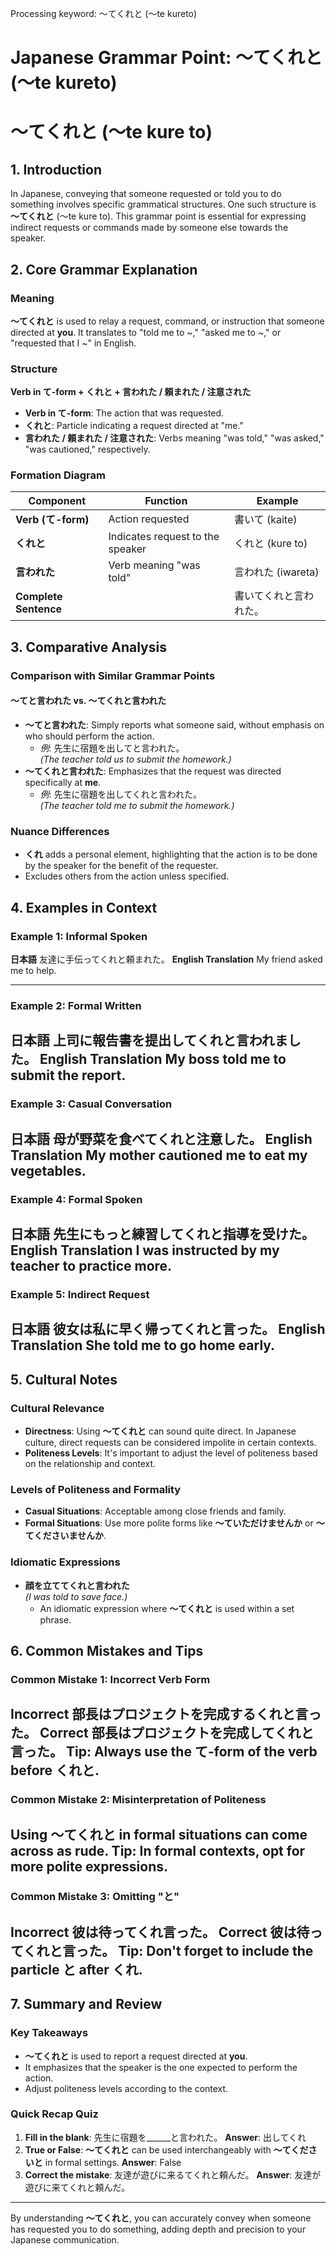 Processing keyword: ～てくれと (〜te kureto)
# Japanese Grammar Point: ～てくれと (〜te kureto)
# ～てくれと (〜te kure to)
## 1. Introduction
In Japanese, conveying that someone requested or told you to do something involves specific grammatical structures. One such structure is **～てくれと** (〜te kure to). This grammar point is essential for expressing indirect requests or commands made by someone else towards the speaker.
## 2. Core Grammar Explanation
### Meaning
**～てくれと** is used to relay a request, command, or instruction that someone directed at **you**. It translates to "told me to ~," "asked me to ~," or "requested that I ~" in English.
### Structure
**Verb in て-form + くれと + 言われた / 頼まれた / 注意された**
- **Verb in て-form**: The action that was requested.
- **くれと**: Particle indicating a request directed at "me."
- **言われた / 頼まれた / 注意された**: Verbs meaning "was told," "was asked," "was cautioned," respectively.
### Formation Diagram
| Component             | Function                              | Example               |
|-----------------------|---------------------------------------|-----------------------|
| **Verb (て-form)**    | Action requested                      | 書いて (kaite)        |
| **くれと**            | Indicates request to the speaker      | くれと (kure to)      |
| **言われた**          | Verb meaning "was told"               | 言われた (iwareta)    |
| **Complete Sentence** |                                       | 書いてくれと言われた。 |
## 3. Comparative Analysis
### Comparison with Similar Grammar Points
#### ～てと言われた vs. ～てくれと言われた
- **～てと言われた**: Simply reports what someone said, without emphasis on who should perform the action.
  - *例*: 先生に宿題を出してと言われた。  
    *(The teacher told us to submit the homework.)*
- **～てくれと言われた**: Emphasizes that the request was directed specifically at **me**.
  - *例*: 先生に宿題を出してくれと言われた。  
    *(The teacher told me to submit the homework.)*
### Nuance Differences
- **くれ** adds a personal element, highlighting that the action is to be done by the speaker for the benefit of the requester.
- Excludes others from the action unless specified.
## 4. Examples in Context
### Example 1: Informal Spoken
**日本語**
友達に手伝ってくれと頼まれた。
**English Translation**
My friend asked me to help.

---
### Example 2: Formal Written
**日本語**
上司に報告書を提出してくれと言われました。
**English Translation**
My boss told me to submit the report.
---
### Example 3: Casual Conversation
**日本語**
母が野菜を食べてくれと注意した。
**English Translation**
My mother cautioned me to eat my vegetables.
---
### Example 4: Formal Spoken
**日本語**
先生にもっと練習してくれと指導を受けた。
**English Translation**
I was instructed by my teacher to practice more.
---
### Example 5: Indirect Request
**日本語**
彼女は私に早く帰ってくれと言った。
**English Translation**
She told me to go home early.
---
## 5. Cultural Notes
### Cultural Relevance
- **Directness**: Using **～てくれと** can sound quite direct. In Japanese culture, direct requests can be considered impolite in certain contexts.
- **Politeness Levels**: It's important to adjust the level of politeness based on the relationship and context.
### Levels of Politeness and Formality
- **Casual Situations**: Acceptable among close friends and family.
- **Formal Situations**: Use more polite forms like **～ていただけませんか** or **～てくださいませんか**.
### Idiomatic Expressions
- **顔を立ててくれと言われた**  
  *(I was told to save face.)*
  - An idiomatic expression where **～てくれと** is used within a set phrase.
## 6. Common Mistakes and Tips
### Common Mistake 1: Incorrect Verb Form
**Incorrect**
部長はプロジェクトを完成するくれと言った。
**Correct**
部長はプロジェクトを完成してくれと言った。
**Tip**: Always use the **て-form** of the verb before **くれと**.
---
### Common Mistake 2: Misinterpretation of Politeness
Using **～てくれと** in formal situations can come across as rude.
**Tip**: In formal contexts, opt for more polite expressions.
---
### Common Mistake 3: Omitting "と"
**Incorrect**
彼は待ってくれ言った。
**Correct**
彼は待ってくれと言った。
**Tip**: Don't forget to include the particle **と** after **くれ**.
---
## 7. Summary and Review
### Key Takeaways
- **～てくれと** is used to report a request directed at **you**.
- It emphasizes that the speaker is the one expected to perform the action.
- Adjust politeness levels according to the context.
### Quick Recap Quiz
1. **Fill in the blank**: 先生に宿題を______と言われた。
   **Answer**: 出してくれ
2. **True or False**: **～てくれと** can be used interchangeably with **～てくださいと** in formal settings.
   **Answer**: False
3. **Correct the mistake**: 友達が遊びに来るてくれと頼んだ。
   **Answer**: 友達が遊びに来てくれと頼んだ。
---
By understanding **～てくれと**, you can accurately convey when someone has requested you to do something, adding depth and precision to your Japanese communication.
